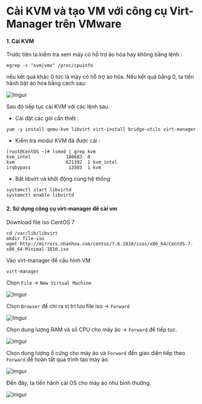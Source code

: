 ﻿# Cài KVM và tạo VM với công cụ Virt-Manager trên VMware

#### 1. Cài KVM 

Trước tiên ta kiểm tra xem máy có hỗ trợ ảo hóa hay không bằng lệnh : 

```
egrep -c "svm|vmx" /proc/cpuinfo
```
nếu kết quả khác 0 tức là máy có hỗ trợ ảo hóa. Nếu kết quả bằng 0, ta tiến hành bật ảo hóa bằng cách sau: 

![Imgur](https://i.imgur.com/u9YLQHH.png)

Sau đó tiếp tục cài KVM với các lệnh sau.

* Cài đặt các gói cần thiết :

```
yum -y install qemu-kvm libvirt virt-install bridge-utils virt-manager
```
* Kiểm tra modul KVM đã được cài :  

```
[root@CentOS ~]# lsmod | grep kvm
kvm_intel             188683  0
kvm                   621392  1 kvm_intel
irqbypass              13503  1 kvm
```
* Bật libvirt và khởi động cùng hệ thống 

```
systemctl start libvirtd
systemctl enable libvirtd
```  
#### 2. Sử dụng công cụ virt-manager để cài vm

Download file iso CentOS 7 
```
cd /var/lib/libvirt
mkdir file-iso
wget http://mirrors.nhanhoa.com/centos/7.6.1810/isos/x86_64/CentOS-7-x86_64-Minimal-1810.iso
```
Vào virt-manager để cấu hình VM
```
virt-manager
```
Chọn `File` -> `New Virtual Machine` 

![Imgur](https://i.imgur.com/xTJXgyh.png)

Chọn `Browser` để chỉ ra vị trí lưu file iso -> `Forward`

![Imgur](https://i.imgur.com/XjCLJRT.png)

Chọn dung lượng RAM và số CPU cho máy ảo  -> `Forward` để tiếp tục.

![Imgur](https://i.imgur.com/ckrgZky.png)

Chọn dung lượng ổ cứng cho máy ảo và `Forward` đến giao diện tiếp theo `Forward` để hoàn tất quá trình tạo máy ảo. 

![Imgur](https://i.imgur.com/yzfFPLc.png)

Đến đây, ta tiến hành cài OS cho máy ảo như bình thường.

![Imgur](https://i.imgur.com/8BqJvlk.png)


